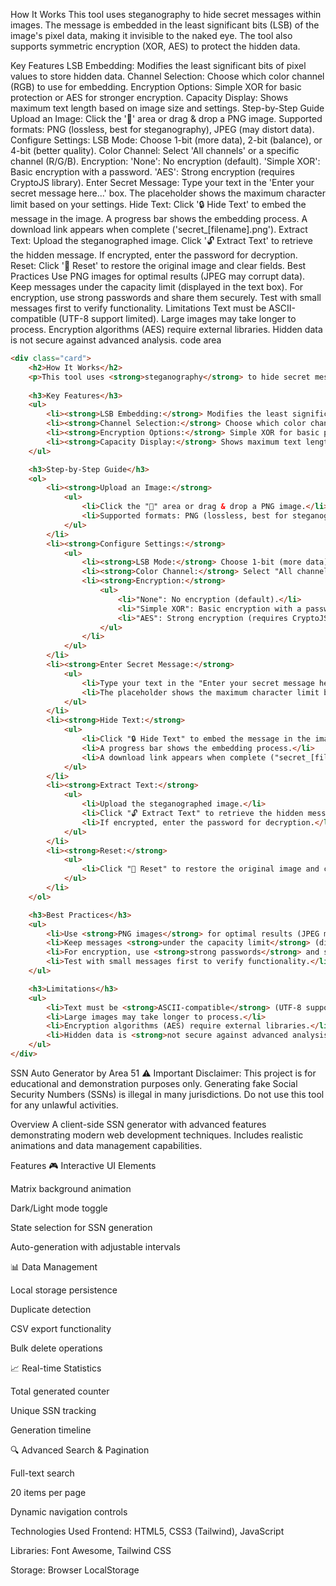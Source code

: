 How It Works
This tool uses steganography to hide secret messages within images. The message is embedded in the least significant bits (LSB) of the image's pixel data, making it invisible to the naked eye. The tool also supports symmetric encryption (XOR, AES) to protect the hidden data.

Key Features
LSB Embedding: Modifies the least significant bits of pixel values to store hidden data.
Channel Selection: Choose which color channel (RGB) to use for embedding.
Encryption Options: Simple XOR for basic protection or AES for stronger encryption.
Capacity Display: Shows maximum text length based on image size and settings.
Step-by-Step Guide
Upload an Image:
Click the '📁' area or drag & drop a PNG image.
Supported formats: PNG (lossless, best for steganography), JPEG (may distort data).
Configure Settings:
LSB Mode: Choose 1-bit (more data), 2-bit (balance), or 4-bit (better quality).
Color Channel: Select 'All channels' or a specific channel (R/G/B).
Encryption:
'None': No encryption (default).
'Simple XOR': Basic encryption with a password.
'AES': Strong encryption (requires CryptoJS library).
Enter Secret Message:
Type your text in the 'Enter your secret message here...' box.
The placeholder shows the maximum character limit based on your settings.
Hide Text:
Click '🔒 Hide Text' to embed the message in the image.
A progress bar shows the embedding process.
A download link appears when complete ('secret_[filename].png').
Extract Text:
Upload the steganographed image.
Click '🔓 Extract Text' to retrieve the hidden message.
If encrypted, enter the password for decryption.
Reset:
Click '🔄 Reset' to restore the original image and clear fields.
Best Practices
Use PNG images for optimal results (JPEG may corrupt data).
Keep messages under the capacity limit (displayed in the text box).
For encryption, use strong passwords and share them securely.
Test with small messages first to verify functionality.
Limitations
Text must be ASCII-compatible (UTF-8 support limited).
Large images may take longer to process.
Encryption algorithms (AES) require external libraries.
Hidden data is not secure against advanced analysis.
code area 
```html
<div class="card">
    <h2>How It Works</h2>
    <p>This tool uses <strong>steganography</strong> to hide secret messages within images. The message is embedded in the <strong>least significant bits (LSB)</strong> of the image's pixel data, making it invisible to the naked eye. The tool also supports <strong>symmetric encryption</strong> (XOR, AES) to protect the hidden data.</p>
    
    <h3>Key Features</h3>
    <ul>
        <li><strong>LSB Embedding:</strong> Modifies the least significant bits of pixel values to store hidden data.</li>
        <li><strong>Channel Selection:</strong> Choose which color channel (RGB) to use for embedding.</li>
        <li><strong>Encryption Options:</strong> Simple XOR for basic protection or AES for stronger encryption.</li>
        <li><strong>Capacity Display:</strong> Shows maximum text length based on image size and settings.</li>
    </ul>

    <h3>Step-by-Step Guide</h3>
    <ol>
        <li><strong>Upload an Image:</strong>
            <ul>
                <li>Click the "📁" area or drag & drop a PNG image.</li>
                <li>Supported formats: PNG (lossless, best for steganography), JPEG (may distort data).</li>
            </ul>
        </li>
        <li><strong>Configure Settings:</strong>
            <ul>
                <li><strong>LSB Mode:</strong> Choose 1-bit (more data), 2-bit (balance), or 4-bit (better quality).</li>
                <li><strong>Color Channel:</strong> Select "All channels" or a specific channel (R/G/B).</li>
                <li><strong>Encryption:</strong> 
                    <ul>
                        <li>"None": No encryption (default).</li>
                        <li>"Simple XOR": Basic encryption with a password.</li>
                        <li>"AES": Strong encryption (requires CryptoJS library).</li>
                    </ul>
                </li>
            </ul>
        </li>
        <li><strong>Enter Secret Message:</strong>
            <ul>
                <li>Type your text in the "Enter your secret message here..." box.</li>
                <li>The placeholder shows the maximum character limit based on your settings.</li>
            </ul>
        </li>
        <li><strong>Hide Text:</strong>
            <ul>
                <li>Click "🔒 Hide Text" to embed the message in the image.</li>
                <li>A progress bar shows the embedding process.</li>
                <li>A download link appears when complete ("secret_[filename].png").</li>
            </ul>
        </li>
        <li><strong>Extract Text:</strong>
            <ul>
                <li>Upload the steganographed image.</li>
                <li>Click "🔓 Extract Text" to retrieve the hidden message.</li>
                <li>If encrypted, enter the password for decryption.</li>
            </ul>
        </li>
        <li><strong>Reset:</strong>
            <ul>
                <li>Click "🔄 Reset" to restore the original image and clear fields.</li>
            </ul>
        </li>
    </ol>

    <h3>Best Practices</h3>
    <ul>
        <li>Use <strong>PNG images</strong> for optimal results (JPEG may corrupt data).</li>
        <li>Keep messages <strong>under the capacity limit</strong> (displayed in the text box).</li>
        <li>For encryption, use <strong>strong passwords</strong> and share them securely.</li>
        <li>Test with small messages first to verify functionality.</li>
    </ul>

    <h3>Limitations</h3>
    <ul>
        <li>Text must be <strong>ASCII-compatible</strong> (UTF-8 support limited).</li>
        <li>Large images may take longer to process.</li>
        <li>Encryption algorithms (AES) require external libraries.</li>
        <li>Hidden data is <strong>not secure against advanced analysis</strong>.</li>
    </ul>
</div>
```
SSN Auto Generator by Area 51
⚠️ Important Disclaimer: This project is for educational and demonstration purposes only. Generating fake Social Security Numbers (SSNs) is illegal in many jurisdictions. Do not use this tool for any unlawful activities.

Overview
A client-side SSN generator with advanced features demonstrating modern web development techniques. Includes realistic animations and data management capabilities.

Features
🎮 Interactive UI Elements

Matrix background animation

Dark/Light mode toggle

State selection for SSN generation

Auto-generation with adjustable intervals

📊 Data Management

Local storage persistence

Duplicate detection

CSV export functionality

Bulk delete operations

📈 Real-time Statistics

Total generated counter

Unique SSN tracking

Generation timeline

🔍 Advanced Search & Pagination

Full-text search

20 items per page

Dynamic navigation controls

Technologies Used
Frontend: HTML5, CSS3 (Tailwind), JavaScript

Libraries: Font Awesome, Tailwind CSS

Storage: Browser LocalStorage

